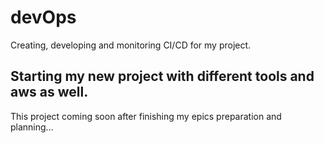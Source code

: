 # devOps
Creating, developing and monitoring CI/CD for my project.

## Starting my new project with different tools and aws as well.
This project coming soon after finishing my epics preparation and planning...

